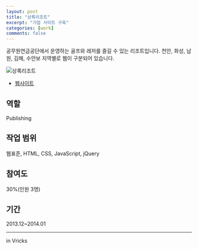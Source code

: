 ```yaml
---
layout: post
title: "상록리조트"
excerpt: "기업 사이트 구축"
categories: [work]
comments: false
---
```


공무원연금공단에서 운영하는 골프와 레저를 즐길 수 있는 리조트입니다. 천안, 화성, 남원, 김해, 수안보 지역별로 웹이 구분되어 있습니다. 

![상록리조트]({{site.url}}/{{site.baseurl}}img/post-assets/work-sangnokresort.png)

- [웹사이트](https://www.sangnokresort.co.kr)

## 역할
Publishing

## 작업 범위
웹표준, HTML, CSS, JavaScript, jQuery

## 참여도
30%(인원 3명)

## 기간
2013.12~2014.01

---
in Vricks